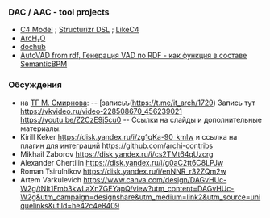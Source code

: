 ### DAC / AAC - tool projects
- [C4 Model](https://c4model.com/) ; [Structurizr DSL](https://github.com/structurizr/dsl) ; [LikeC4](https://github.com/likec4/likec4)
- [ArcH₂O](https://hd-tech.ru/ru/product/5)
- [dochub](https://dochub.info/main)
- [AutoVAD from rdf, Генерация VAD по RDF - как функция в составе SemanticBPM](https://github.com/bpmbpm/SemanticBPM/tree/main)

### Обсуждения
- на [ТГ М. Смирнова](https://t.me/s/it_arch):
-- [записьъ(https://t.me/it_arch/1729)
  Запись тут
https://vkvideo.ru/video-228508670_456239021
https://youtu.be/Z2CzE9j5cu0
-- Ссылки на слайды и дополнительные материалы:
- Kirill Keker https://disk.yandex.ru/i/zg1qKa-90_kmlw и ссылка на плагин для интеграций https://github.com/archi-contribs
- ‎Mikhail Zaborov https://disk.yandex.ru/i/cs2TMt64qUzcrg
- Alexander Chertilin https://disk.yandex.ru/i/g0aC2tt6C8LPJw
- ‎Roman Tsirulnikov https://disk.yandex.ru/i/enNNR_r32ZQm2w
- Artem Varkulevich https://www.canva.com/design/DAGvHUc-W2g/tNIt1Fmb3kwLaXnZGEYapQ/view?utm_content=DAGvHUc-W2g&utm_campaign=designshare&utm_medium=link2&utm_source=uniquelinks&utlId=he42c4e8409
